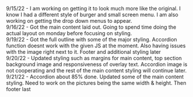 9/15/22 - I am working on getting it to look much more like the original. I know I had a different style of burger and small screen menu. I am also working on getting the drop down menus to appear. <br>
9/16/22 - Got the main content laid out. Going to spend time doing the actual layout on monday before focusing on styling. <br>
9/19/22 - Got the full outline with some of the major styling. Accordion function doesnt work with the given JS at the moment. Also having issues with the image right next to it. Footer and additional styling later <br>
9/20/22 - Updated styling such as margins for main content, top section background image and responsiveness of overlay text. Accordion image is not cooperating and the rest of the main content styling will continue later. <br>
9/21/22 - Accordion about 85% done. Updated some of the main content styling. Need to work on the pictures being the same width & height. Then footer last
